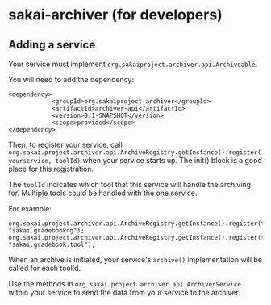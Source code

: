 # sakai-archiver (for developers)

## Adding a service

Your service must implement `org.sakaiproject.archiver.api.Archiveable`.

You will need to add the dependency:
````
<dependency>
			<groupId>org.sakaiproject.archiver</groupId>
			<artifactId>archiver-api</artifactId>
			<version>0.1-SNAPSHOT</version>
			<scope>provided</scope>
</dependency>
````

Then, to register your service, call `org.sakai.project.archiver.api.ArchiveRegistry.getInstance().register(yourservice, toolId)`
when your service starts up. The init() block is a good place for this registration.

The `toolId` indicates which tool that this service will handle the archiving for. Multiple tools could be handled with the one service.

For example:
````
org.sakai.project.archiver.api.ArchiveRegistry.getInstance().register(this, "sakai.gradebookng");
org.sakai.project.archiver.api.ArchiveRegistry.getInstance().register(this, "sakai.gradebook.tool");
````

When an archive is initiated, your service's `archive()` implementation will be called for each toolId.

Use the methods in `org.sakai.project.archiver.api.ArchiverService` within your service to send the data from your service to the archiver.


